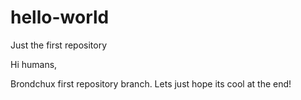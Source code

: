 # hello-world
Just the first repository

Hi humans,

Brondchux first repository branch.
Lets just hope its cool at the end!
